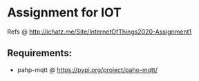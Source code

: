# Assignment for IOT
Refs @ http://ichatz.me/Site/InternetOfThings2020-Assignment1

## Requirements:
- pahp-mqtt @ https://pypi.org/project/paho-mqtt/
